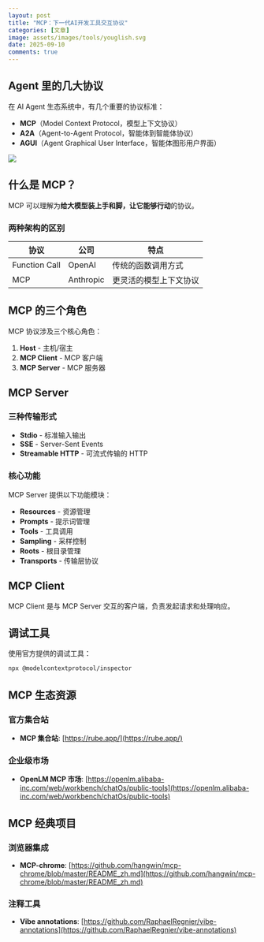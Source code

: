 ```yaml
---
layout: post
title: "MCP：下一代AI开发工具交互协议"
categories: [文章]
image: assets/images/tools/youglish.svg
date: 2025-09-10
comments: true
---
```


## Agent 里的几大协议

在 AI Agent 生态系统中，有几个重要的协议标准：

- **MCP**（Model Context Protocol，模型上下文协议）
- **A2A**（Agent-to-Agent Protocol，智能体到智能体协议）
- **AGUI**（Agent Graphical User Interface，智能体图形用户界面）

![](https://intranetproxy.alipay.com/skylark/lark/0/2025/gif/170066/1756718760855-de425b43-2a65-480d-a037-54f06d3562c7.gif)

## 什么是 MCP？

MCP 可以理解为**给大模型装上手和脚，让它能够行动**的协议。

### 两种架构的区别

| 协议 | 公司 | 特点 |
|------|------|------|
| Function Call | OpenAI | 传统的函数调用方式 |
| MCP | Anthropic | 更灵活的模型上下文协议 |

## MCP 的三个角色

MCP 协议涉及三个核心角色：

1. **Host** - 主机/宿主
2. **MCP Client** - MCP 客户端
3. **MCP Server** - MCP 服务器

## MCP Server

### 三种传输形式

- **Stdio** - 标准输入输出
- **SSE** - Server-Sent Events
- **Streamable HTTP** - 可流式传输的 HTTP

### 核心功能

MCP Server 提供以下功能模块：

- **Resources** - 资源管理
- **Prompts** - 提示词管理
- **Tools** - 工具调用
- **Sampling** - 采样控制
- **Roots** - 根目录管理
- **Transports** - 传输层协议

## MCP Client

MCP Client 是与 MCP Server 交互的客户端，负责发起请求和处理响应。

## 调试工具

使用官方提供的调试工具：

```bash
npx @modelcontextprotocol/inspector
```

## MCP 生态资源

### 官方集合站

- **MCP 集合站**: [https://rube.app/](https://rube.app/)

### 企业级市场

- **OpenLM MCP 市场**: [https://openlm.alibaba-inc.com/web/workbench/chatOs/public-tools](https://openlm.alibaba-inc.com/web/workbench/chatOs/public-tools)

## MCP 经典项目

### 浏览器集成

- **MCP-chrome**: [https://github.com/hangwin/mcp-chrome/blob/master/README_zh.md](https://github.com/hangwin/mcp-chrome/blob/master/README_zh.md)

### 注释工具

- **Vibe annotations**: [https://github.com/RaphaelRegnier/vibe-annotations](https://github.com/RaphaelRegnier/vibe-annotations)

